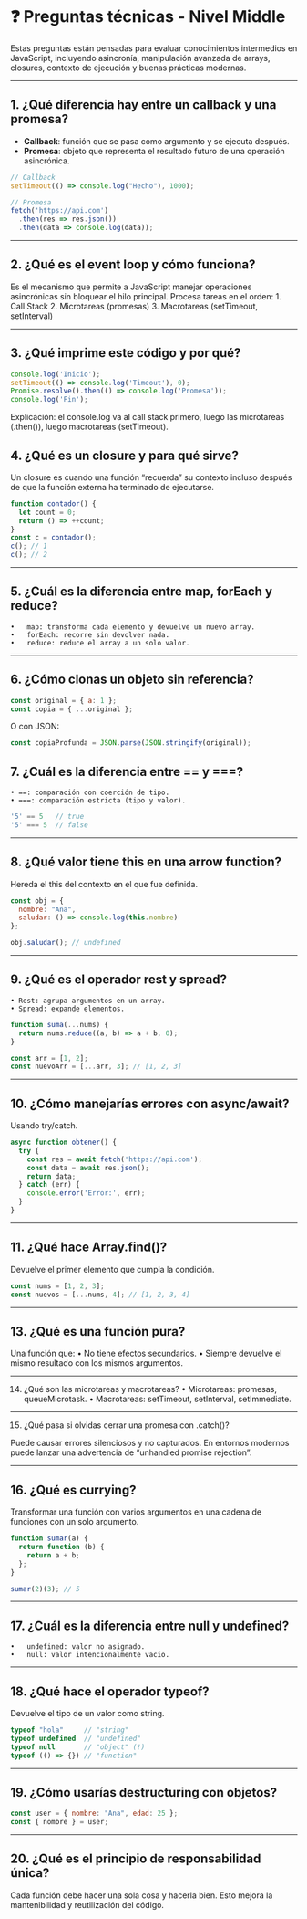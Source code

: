 # ❓ Preguntas técnicas - Nivel Middle

Estas preguntas están pensadas para evaluar conocimientos intermedios en JavaScript, incluyendo asincronía, manipulación avanzada de arrays, closures, contexto de ejecución y buenas prácticas modernas.

---

## 1. ¿Qué diferencia hay entre un callback y una promesa?

- **Callback**: función que se pasa como argumento y se ejecuta después.
- **Promesa**: objeto que representa el resultado futuro de una operación asincrónica.

```js
// Callback
setTimeout(() => console.log("Hecho"), 1000);

// Promesa
fetch('https://api.com')
  .then(res => res.json())
  .then(data => console.log(data));
```

---

## 2. ¿Qué es el event loop y cómo funciona?

Es el mecanismo que permite a JavaScript manejar operaciones asincrónicas sin bloquear el hilo principal. Procesa tareas en el orden:
	1.	Call Stack
	2.	Microtareas (promesas)
	3.	Macrotareas (setTimeout, setInterval)

---

## 3. ¿Qué imprime este código y por qué?

```js
console.log('Inicio');
setTimeout(() => console.log('Timeout'), 0);
Promise.resolve().then(() => console.log('Promesa'));
console.log('Fin');
```
Explicación: el console.log va al call stack primero, luego las microtareas (.then()), luego macrotareas (setTimeout).

## 4. ¿Qué es un closure y para qué sirve?

Un closure es cuando una función “recuerda” su contexto incluso después de que la función externa ha terminado de ejecutarse.

```js
function contador() {
  let count = 0;
  return () => ++count;
}
const c = contador();
c(); // 1
c(); // 2
```

---

## 5. ¿Cuál es la diferencia entre map, forEach y reduce?
	•	map: transforma cada elemento y devuelve un nuevo array.
	•	forEach: recorre sin devolver nada.
	•	reduce: reduce el array a un solo valor.

---

## 6. ¿Cómo clonas un objeto sin referencia?

```js
const original = { a: 1 };
const copia = { ...original };
```

O con JSON:

```js
const copiaProfunda = JSON.parse(JSON.stringify(original));
```

## 7. ¿Cuál es la diferencia entre == y ===?
	• ==: comparación con coerción de tipo.
	• ===: comparación estricta (tipo y valor).

```js
'5' == 5   // true
'5' === 5  // false
```

---

## 8. ¿Qué valor tiene this en una arrow function?

Hereda el this del contexto en el que fue definida.

```js
const obj = {
  nombre: "Ana",
  saludar: () => console.log(this.nombre)
};

obj.saludar(); // undefined
```

---

## 9. ¿Qué es el operador rest y spread?
	• Rest: agrupa argumentos en un array.
	• Spread: expande elementos.

```js
function suma(...nums) {
  return nums.reduce((a, b) => a + b, 0);
}

const arr = [1, 2];
const nuevoArr = [...arr, 3]; // [1, 2, 3]
```

---

## 10. ¿Cómo manejarías errores con async/await?

Usando try/catch.
```js
async function obtener() {
  try {
    const res = await fetch('https://api.com');
    const data = await res.json();
    return data;
  } catch (err) {
    console.error('Error:', err);
  }
}
```

---

## 11. ¿Qué hace Array.find()?

Devuelve el primer elemento que cumpla la condición.

```js
const nums = [1, 2, 3];
const nuevos = [...nums, 4]; // [1, 2, 3, 4]
```

---

## 13. ¿Qué es una función pura?

Una función que:
	•	No tiene efectos secundarios.
	•	Siempre devuelve el mismo resultado con los mismos argumentos.

---

14. ¿Qué son las microtareas y macrotareas?
	•	Microtareas: promesas, queueMicrotask.
	•	Macrotareas: setTimeout, setInterval, setImmediate.

---

15. ¿Qué pasa si olvidas cerrar una promesa con .catch()?

Puede causar errores silenciosos y no capturados. En entornos modernos puede lanzar una advertencia de “unhandled promise rejection”.

---

## 16. ¿Qué es currying?

Transformar una función con varios argumentos en una cadena de funciones con un solo argumento.

```js
function sumar(a) {
  return function (b) {
    return a + b;
  };
}

sumar(2)(3); // 5
```

---

## 17. ¿Cuál es la diferencia entre null y undefined?
	•	undefined: valor no asignado.
	•	null: valor intencionalmente vacío.

---

## 18. ¿Qué hace el operador typeof?

Devuelve el tipo de un valor como string.

```js
typeof "hola"     // "string"
typeof undefined  // "undefined"
typeof null       // "object" (!)
typeof (() => {}) // "function"
```

---

## 19. ¿Cómo usarías destructuring con objetos?

```js
const user = { nombre: "Ana", edad: 25 };
const { nombre } = user;
```

---

## 20. ¿Qué es el principio de responsabilidad única?

Cada función debe hacer una sola cosa y hacerla bien. Esto mejora la mantenibilidad y reutilización del código.
